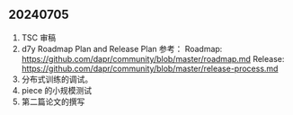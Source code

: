 ## 20240705

1. TSC 审稿
2. d7y 
Roadmap Plan and Release Plan
参考：
Roadmap:
https://github.com/dapr/community/blob/master/roadmap.md
Release:
https://github.com/dapr/community/blob/master/release-process.md
3. 分布式训练的调试。
4. piece 的小规模测试
5. 第二篇论文的撰写


